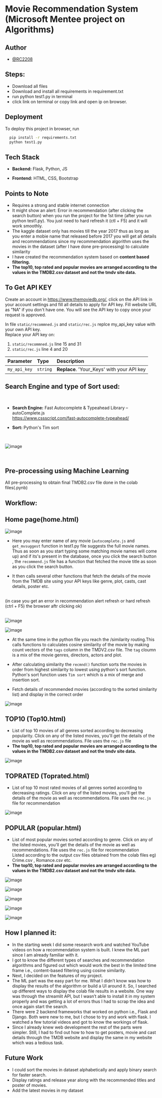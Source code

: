 
# Movie Recommendation System (Microsoft Mentee project on Algorithms)

## Author
- [@RC2208](https://www.github.com/RC2208)


## Steps:<br>
- Download all files<br>
- Download and install all requirements in requirement.txt<br>
- run python test1.py in terminal<br>
- click link on terminal or copy link and open ip on browser.

## Deployment

To deploy this project in browser, run

```bash
  pip install -r requirements.txt
  python test1.py
```
## Tech Stack

- **Backend:** Flask, Python, JS

- **Frontend:** HTML, CSS, Bootstrap 

## Points to Note
- Requires a strong and stable internet connection
- It might show an alert: Error in recommendation (after clicking the search button) when you run the project for the 1st time (after you run python test1.py). You just need to hard refresh it (ctl + F5) and it will work smoothly.
- The kaggle dataset only has movies till the year 2017 thus as long as you enter a mobie name that released before 2017 you will get all details and recommendations since my recommendation algorithm uses the movies in the dataset (after I have done pre-processing) to calculate similarity
- I have created the recommendation system based on **content based filtering.**
- **The top10, top rated and popular movies are arranged according to the values in the TMDB2.csv dataset and not the tmdv site data.**

## To Get API KEY
Create an account in https://www.themoviedb.org/, click on the API link in your account settings and fill all  details to apply for API key. Fill website URL as "NA" if you don't have one. You will see the API key to copy once your request is approved. <br>

In file `static/recommned.js` and `static/rec.js` replce my_api_key value with your own API key.
<br>
Replace your API key on:<br>
1. `static/recommned.js` line 15 and 31<br>
2. `static/rec.js` line 4 and 20<br>

| Parameter | Type     | Description                |
| :-------- | :------- | :------------------------- |
| `my_api_key` | `string` | **Replace**. 'Your_Keys' with your API key |



## Search Engine and type of Sort used:<br>
<br>

- **Search Engine:** Fast Autocomplete & Typeahead Library – autoComplete.js <br> 
https://www.cssscript.com/fast-autocomplete-typeahead/

- **Sort:** Python's Tim sort <br>
<br>

![image](https://user-images.githubusercontent.com/70155541/169867952-1490cc3e-17be-4c6f-98f5-be87d91a9141.png)


<br>

## Pre-processing using Machine Learning <br>
All pre-processing to obtain final TMDB2.csv file done in the colab files(.pynb)

## Workflow:

## **Home page(home.html)**

![image](https://user-images.githubusercontent.com/70155541/169860918-686f9837-7f28-4e19-88db-13a3ce67261f.png)

- Here you may enter name of any movie (`autocomplete.js` and `get_mvsuggest` function in test1.py file suggests the full movie names. Thus as soon as you start typing some matching movie names will come up) and if its's present in the database, once you click the search button , the `recommend.js` file has a function that fetched the movie title as soon as you click the search button. <br>

- It then calls several other functions that fetch the details of the movie from the TMDB site using your API keys like genre, plot, casts, cast details, poster etc.
<br>
(in case you get an error in recommendation alert refresh or hard refresh (ctrl + F5) the browser aftr clicking ok)
<br><br>


![image](https://user-images.githubusercontent.com/70155541/169867567-f21a2d2d-3a46-4ea9-8833-e267157b75af.png)



![image](https://user-images.githubusercontent.com/70155541/169867632-883d948c-ebd2-46f7-b6de-6ef1e47db868.png)

- At the same time in the python file you reach the /similarity routing.This calls functions to calculates cosine similarity of the movie by making count vectors of the `tags` column in the TMDV2.csv file. The `tag` cloumn is a mix of the movie genres, directors, actors and plot. <br>


- After calculating similarity the `recmnd()` function sorts the movies in order from highest similarity to lowest using python's sort function.<br> Python's sort function uses `Tim sort` which is a mix of merge and insertion sort.<br>

- Fetch details of recommended movies (according to the sorted similarity list) and display in the correct order

![image](https://user-images.githubusercontent.com/70155541/169870803-5d23a76e-a626-4b97-8b50-897835243256.png)

## TOP10 (Top10.html) 

- List of top 10 movies of all genres sorted according to decreasing popularity. Click on any of the listed movies, you'll get the details of the movie as well as recommendations. File uses the `rec.js` file
 - **The top10, top rated and popular movies are arranged according to the values in the TMDB2.csv dataset and not the tmdv site data.**


![image](https://user-images.githubusercontent.com/70155541/170509604-f244e9c7-e490-407c-b024-eb7901ce4150.png)



##  TOPRATED (Toprated.html) 

- List of top 10 most rated movies of all genres sorted according to decreasing ratings. Click on any of the listed movies, you'll get the details of the movie as well as recommendations. File uses the `rec.js` file for recommendation

![image](https://user-images.githubusercontent.com/70155541/170510166-4523f14f-049f-4f80-85c0-db37b5bc1e00.png)


##  POPULAR (popular.html) <br>

- List of most popular movies sorted according to genre. Click on any of the listed movies, you'll get the details of the movie as well as recommendations. File uses the `rec.js` file for recommendation<br>
Listed according to the output csv files obtained from the colab files eg) Crime.csv , Romance.csv etc.
- **The top10, top rated and popular movies are arranged according to the values in the TMDB2.csv dataset and not the tmdv site data.**


![image](https://user-images.githubusercontent.com/70155541/170510400-5ec44bbb-cbd5-449b-82a4-400957eec408.png)

![image](https://user-images.githubusercontent.com/70155541/170510511-5e9924b9-bd4e-4f44-9b98-f34c56128033.png)

![image](https://user-images.githubusercontent.com/70155541/170510582-52e33bee-721e-4c94-84e8-eecdc4739430.png)

![image](https://user-images.githubusercontent.com/70155541/170510642-b4a756dd-1d3d-4b09-9b1c-c0073fb29b0f.png)

![image](https://user-images.githubusercontent.com/70155541/170510717-9d9342ec-8592-4b89-9d25-4a1d295d516e.png)


## How I planned it:

- In the starting week I did some research work and watched YouTube videos on how a recommendation system is built. I knew the ML part since I am already familiar with it. 
- I got to know the different types of searches and recommendation algorithms and figured out which would work the best in the limited time frame i.e., content-based filtering using cosine similarity. 
- Next, I decided on the features of my project. 
- The ML part was the easy part for me. What I didn’t know was how to display the results of the algorithm or build a UI around it. So, I searched up different ways to display the colab file results in a website. One way was through the streamlit API, but I wasn’t able to install it in my system properly and was getting a lot of errors thus I had to scrap the idea and once again start the search. 
- There were 2 backend frameworks that worked on python i.e., Flask and Django. Both were new to me, but I chose to try and work with flask. I watched a few tutorial videos and got to know the workings of flask.
- Since I already knew web development the rest of the parts were simpler. Still, I had to find out how to how to get posters, movie and cast details through the TMDB website and display the same in my website which was a tedious task.

## Future Work
- I could sort the movies in dataset alphabetically and apply binary search for faster search.
- Display ratings and release year along with the recommended titles and poster of movies.
- Add the latest movies in my dataset

